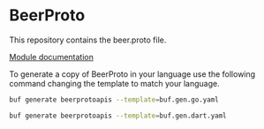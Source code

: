 # BeerProto

This repository contains the beer.proto file.

[Module documentation](https://buf.build/rossmerr/beerprotoapis/docs/main)

To generate a copy of BeerProto in your language use the following command changing the template to match your language.

```bash
buf generate beerprotoapis --template=buf.gen.go.yaml
```

```bash
buf generate beerprotoapis --template=buf.gen.dart.yaml
```